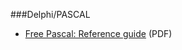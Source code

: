 ###Delphi/PASCAL
* [Free Pascal: Reference guide](http://ftp.icm.edu.pl/packages/fpc/docs-pdf/ref.pdf) (PDF)
